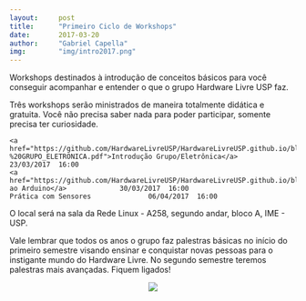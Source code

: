 ```yaml
---
layout:     post
title:      "Primeiro Ciclo de Workshops"
date:       2017-03-20
author:     "Gabriel Capella"
img:        "img/intro2017.png"
---
```


Workshops destinados à introdução de conceitos básicos para você conseguir acompanhar e entender o que o grupo Hardware Livre USP faz.

Três workshops serão ministrados de maneira totalmente didática e gratuita. Você não precisa saber nada para poder participar, somente precisa ter curiosidade.

```
<a href="https://github.com/HardwareLivreUSP/HardwareLivreUSP.github.io/blob/master/Slides/Hardware%20Livre%20USP%20-%20GRUPO_ELETRONICA.pdf">Introdução Grupo/Eletrônica</a>       23/03/2017  16:00
<a href="https://github.com/HardwareLivreUSP/HardwareLivreUSP.github.io/blob/master/Slides/Oficina%20de%20Introdu%C3%A7%C3%A3o%20ao%20Arduino.pdf">Introdução ao Arduino</a>             30/03/2017  16:00
Prática com Sensores              06/04/2017  16:00
```

O local será na sala da Rede Linux - A258, segundo andar, bloco A, IME - USP.

Vale lembrar que todos os anos o grupo faz palestras básicas no início do primeiro semestre visando ensinar e conquistar novas pessoas para o instigante mundo do Hardware Livre. No segundo semestre teremos palestras mais avançadas. Fiquem ligados!

<p style="text-align: center;">
    <img src="{{ site.baseurl }}/img/intro2017.png" style="margin: 0 auto; max-height: 400px;" />
</p>
